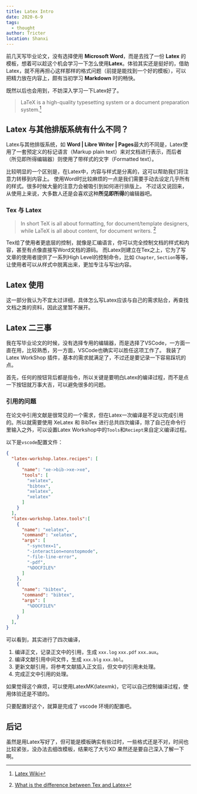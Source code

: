 ```yaml
---
title: Latex Intro
date: 2020-6-9
tags: 
  - thought
author: Tricter
location: Shanxi
---
```


前几天写毕业论文，没有选择使用 **Microsoft Word**，而是去找了一份 **Latex** 的模板，想着可以趁这个机会学习一下怎么使用**Latex**。体验其实还是挺好的，借助Latex，就不用再担心这样那样的格式问题（前提是能找到一个好的模板），可以把精力放在内容上，颇有当初学习 **Markdown** 时的畅快。

既然以后也会用到，不妨深入学习一下Latex好了。

> LaTeX is a high-quality typesetting system or a document preparation system.[^wiki]

## Latex 与其他排版系统有什么不同？

Latex与其他排版系统，如 **Word | Libre Writer | Pages**最大的不同是，Latex使用了一套预定义的标记语言（Markup plain text）来对文档进行表示，而后者（所见即所得编辑器）则使用了带样式的文字（Formatted text）。

比较明显的一个区别是，在Latex中，内容与样式是分离的，这可以帮助我们将注意力转移到内容上。
使用Word时比较麻烦的一点是我们需要手动去设定几乎所有的样式。很多时候大量的注意力会被吸引到如何进行排版上。
不过话又说回来，从使用上来说，大多数人还是会喜欢这种**所见即所得**的编辑器吧。

### Tex 与 Latex

> In short TeX is all about formatting, for document/template designers, while LaTeX is all about content, for document writers. [^diff]

Tex给了使用者更底层的控制，就像是汇编语言，你可以完全控制文档的样式和内容，甚至有点像直接写Word文档的源码。
而Latex则建立在Tex之上，它为了写文章的使用者提供了一系列High Level的控制命令，比如 `Chapter`, `Section`等等，让使用者可以从样式中脱离出来，更加专注与写出内容。

## Latex 使用

这一部分我认为不宜太过详细，具体怎么写Latex应该与自己的需求贴合，再查找文档之类的资料，因此这里暂不展开。

## Latex 二三事

我在写毕业论文的时候，没有选择专用的编辑器，而是选择了VSCode，一方面一直在用，比较熟悉，另一方面，VSCode也确实可以胜任这项工作了。
我装了Latex WorkShop 插件，基本的需求就满足了，不过还是要记录一下容易踩坑的点。

首先，任何的按钮背后都是指令，所以关键是要明白Latex的编译过程，而不是点一下按钮就万事大吉，可以避免很多的问题。

### 引用的问题

在论文中引用文献是很常见的一个需求，但在Latex一次编译是不足以完成引用的。所以就需要使用 XeLatex 和 BibTex 进行总共四次编译，除了自己在命令行里输入之外，可以设置Latex Workshop中的`Tools`和`Reciept`来自定义编译过程。

以下是`vscode`配置文件：
```json
{
  "latex-workshop.latex.recipes": [
    {
      "name": "xe->bib->xe->xe",
      "tools": [
        "xelatex",
        "bibtex",
        "xelatex",
        "xelatex"
      ]
    }
  ],
  "latex-workshop.latex.tools":[
    {
      "name": "xelatex",
      "command": "xelatex",
      "args": [
        "-synctex=1",
        "-interaction=nonstopmode",
        "-file-line-error",
        "-pdf",
        "%DOCFILE%"
      ]
    },
    {
      "name": "bibtex",
      "command": "bibtex",
      "args": [
        "%DOCFILE%"
      ]
    }
  ],
}   
```

可以看到，其实进行了四次编译，
1. 编译正文，记录正文中的引用，生成 `xxx.log` `xxx.pdf` `xxx.aux`。
1. 编译文献引用中间文件，生成 `xxx.blg` `xxx.bbl`。
1. 更新文献引用，将参考文献插入正文后，但文中的引用未处理。
1. 完成正文中引用的处理。

如果觉得这个麻烦，可以使用LatexMK(latexmk)，它可以自己控制编译过程，使用体验还是不错的。

只要配置好这个，就算是完成了 vscode 环境的配置吧。

## 后记

虽然是用Latex写好了，但可能是模板确实有些过时，一些格式还是不对，时间也比较紧张，没办法去细改模板，结果吃了大亏XD
果然还是要自己深入了解一下啊。


[^wiki]: [Latex Wiki](https://www.wikiwand.com/en/LaTeX#/overview)
[^diff]: [What is the difference between Tex and Latex](https://tex.stackexchange.com/questions/49/what-is-the-difference-between-tex-and-latex)